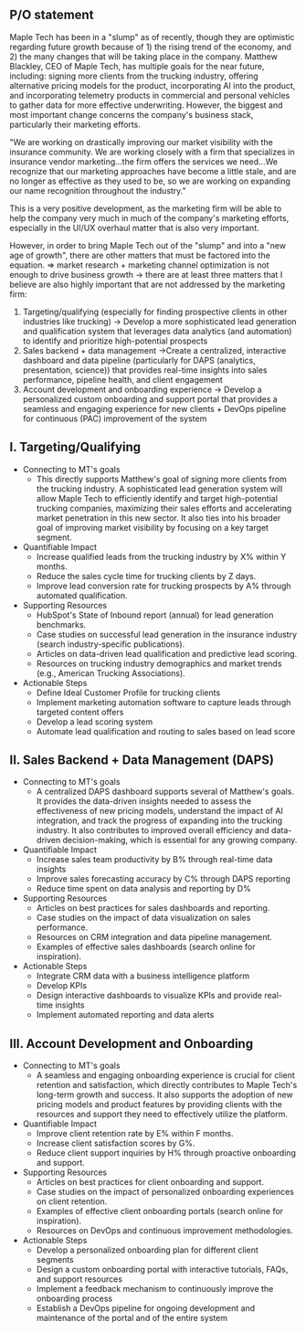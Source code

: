 ## P/O statement
Maple Tech has been in a "slump" as of recently, though they are optimistic regarding future growth because of 1) the rising trend of the economy, and 2) the many changes that will be taking place in the company. Matthew Blackley, CEO of Maple Tech, has multiple goals for the near future, including: signing more clients from the trucking industry, offering alternative pricing models for the product, incorporating AI into the product, and incorporating telemetry products in commercial and personal vehicles to gather data for more effective underwriting. However, the biggest and most important change concerns the company's business stack, particularly their marketing efforts. 

"We are working on drastically improving our market visibility with the insurance community. We are working closely with a firm that specializes in insurance vendor marketing...the firm offers the services we need...We recognize that our marketing approaches have become a little stale, and are no longer as effective as they used to be, so we are working on expanding our name recognition throughout the industry."

This is a very positive development, as the marketing firm will be able to help the company very much in much of the company's marketing efforts, especially in the UI/UX overhaul matter that is also very important. 

However, in order to bring Maple Tech out of the "slump" and into a "new age of growth", there are other matters that must be factored into the equation. => market research + marketing channel optimization is not enough to drive business growth -> there are at least three matters that I believe are also highly important that are not addressed by the marketing firm:

1) Targeting/qualifying (especially for finding prospective clients in other industries like trucking) -> Develop a more sophisticated lead generation and qualification system that leverages data analytics (and automation) to identify and prioritize high-potential prospects 
2) Sales backend + data management ->Create a centralized, interactive dashboard and data pipeline (particularly for DAPS (analytics, presentation, science)) that provides real-time insights into sales performance, pipeline health, and client engagement
3) Account development and onboarding experience -> Develop a personalized custom onboarding and support portal that provides a seamless and engaging experience for new clients + DevOps pipeline for continuous (PAC) improvement of the system 




## I. Targeting/Qualifying
- Connecting to MT's goals
	- This directly supports Matthew's goal of signing more clients from the trucking industry. A sophisticated lead generation system will allow Maple Tech to efficiently identify and target high-potential trucking companies, maximizing their sales efforts and accelerating market penetration in this new sector. It also ties into his broader goal of improving market visibility by focusing on a key target segment.
- Quantifiable Impact
	- Increase qualified leads from the trucking industry by X% within Y months.
	- Reduce the sales cycle time for trucking clients by Z days.
	- Improve lead conversion rate for trucking prospects by A% through automated qualification.
- Supporting Resources
	- HubSpot's State of Inbound report (annual) for lead generation benchmarks.
    - Case studies on successful lead generation in the insurance industry (search industry-specific publications).
    - Articles on data-driven lead qualification and predictive lead scoring.
    - Resources on trucking industry demographics and market trends (e.g., American Trucking Associations).
- Actionable Steps
	- Define Ideal Customer Profile for trucking clients
	- Implement marketing automation software to capture leads through targeted content offers
	- Develop a lead scoring system
	- Automate lead qualification and routing to sales based on lead score

## II. Sales Backend + Data Management (DAPS)
- Connecting to MT's goals
	- A centralized DAPS dashboard supports several of Matthew's goals. It provides the data-driven insights needed to assess the effectiveness of new pricing models, understand the impact of AI integration, and track the progress of expanding into the trucking industry. It also contributes to improved overall efficiency and data-driven decision-making, which is essential for any growing company.
- Quantifiable Impact
	- Increase sales team productivity by B% through real-time data insights
	- Improve sales forecasting accuracy by C% through DAPS reporting
	- Reduce time spent on data analysis and reporting by D%
- Supporting Resources
	- Articles on best practices for sales dashboards and reporting.
	- Case studies on the impact of data visualization on sales performance.
	- Resources on CRM integration and data pipeline management.
	- Examples of effective sales dashboards (search online for inspiration).
- Actionable Steps
	- Integrate CRM data with a business intelligence platform
	- Develop KPIs
	- Design interactive dashboards to visualize KPIs and provide real-time insights
	- Implement automated reporting and data alerts

## III. Account Development and Onboarding
- Connecting to MT's goals
	- A seamless and engaging onboarding experience is crucial for client retention and satisfaction, which directly contributes to Maple Tech's long-term growth and success. It also supports the adoption of new pricing models and product features by providing clients with the resources and support they need to effectively utilize the platform.
- Quantifiable Impact
	- Improve client retention rate by E% within F months.
	- Increase client satisfaction scores by G%.
	- Reduce client support inquiries by H% through proactive onboarding and support.
- Supporting Resources
	- Articles on best practices for client onboarding and support.
	- Case studies on the impact of personalized onboarding experiences on client retention.
	- Examples of effective client onboarding portals (search online for inspiration).
	- Resources on DevOps and continuous improvement methodologies.
- Actionable Steps
	- Develop a personalized onboarding plan for different client segments
	- Design a custom onboarding portal with interactive tutorials, FAQs, and support resources
	- Implement a feedback mechanism to continuously improve the onboarding process
	- Establish a DevOps pipeline for ongoing development and maintenance of the portal and of the entire system